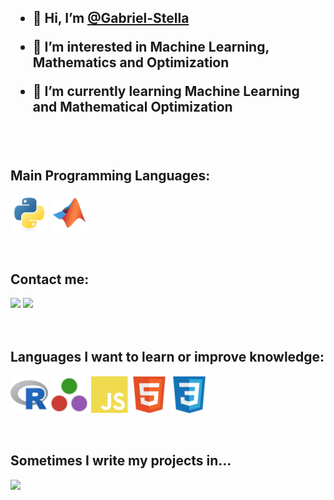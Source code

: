 <h2>

- 👋 Hi, I’m <a href="https://github.com/Gabriel-Stella">@Gabriel-Stella</a>

- 👀 I’m interested in Machine Learning, Mathematics and Optimization
- 🌱 I’m currently learning Machine Learning and Mathematical Optimization
</h2>

<br>
<br>

<div style="display: inline_block">
  <h2>Main Programming Languages:</h2>
  <img align="center" alt="Python" height="60" src="https://raw.githubusercontent.com/devicons/devicon/master/icons/python/python-original.svg">
  <img align="center" alt="Matlab" height="60" src="https://raw.githubusercontent.com/devicons/devicon/master/icons/matlab/matlab-original.svg">
</div>

<br>
<br>

<div> 
  <h2>Contact me:</h2>
  <a href = "mailto:gabrielstella28@gmail.com"><img src="https://img.shields.io/badge/-Gmail-%23333?style=for-the-badge&logo=gmail&logoColor=white" target="_blank" height="50"></a>
  <a href="https://www.linkedin.com/in/gabriel-stella-6568a719b/" target="_blank"><img src="https://img.shields.io/badge/-LinkedIn-%230077B5?style=for-the-badge&logo=linkedin&logoColor=white" target="_blank" height="50"></a> 
</div>


<br>
<br>

<div style="display: inline_block">
  <h2>Languages I want to learn or improve knowledge:</h2>
  <img align="center" alt="R" height="60" src="https://raw.githubusercontent.com/devicons/devicon/master/icons/r/r-original.svg">
  <img align="center" alt="Julia" height="60" src="https://raw.githubusercontent.com/devicons/devicon/master/icons/julia/julia-original.svg">
  <img align="center" alt="Js" height="60" src="https://raw.githubusercontent.com/devicons/devicon/master/icons/javascript/javascript-plain.svg">
  <img align="center" alt="HTML" height="60" src="https://raw.githubusercontent.com/devicons/devicon/master/icons/html5/html5-original.svg">
  <img align="center" alt="CSS" height="60" src="https://raw.githubusercontent.com/devicons/devicon/master/icons/css3/css3-original.svg">
</div>

<br>
<br>

<div style="display: inline_block">
  <h2>Sometimes I write my projects in...</h2>
  
  <a href="https://medium.com/@gabrielstella28" target="_blank"><img src="https://img.shields.io/badge/medium-%2312100E.svg?&style=for-the-badge&logo=medium&logoColor=white" target="_blank" height="50"></a> 
</div>

<!---
Gabriel-Stella/Gabriel-Stella is a ✨ special ✨ repository because its `README.md` (this file) appears on your GitHub profile.
You can click the Preview link to take a look at your changes.
--->
